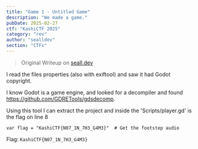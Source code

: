```yaml
---
title: "Game 1 - Untitled Game"
description: "We made a game."
pubDate: 2025-02-27
ctf: "KashiCTF 2025"
category: "rev"
author: "sealldev"
section: "CTFs"
---
```


> Original Writeup on [seall.dev](https://seall.dev/posts/kashictf2025#game-1---untitled-game)

I read the files properties (also with exiftool) and saw it had Godot copyright.

I know Godot is a game engine, and looked for a decompiler and found https://github.com/GDRETools/gdsdecomp.

Using this tool I can extract the project and inside the 'Scripts/player.gd' is the flag on line 8

`var flag = "KashiCTF{N07_1N_7H3_G4M3}"  # Get the footstep audio`

Flag: `KashiCTF{N07_1N_7H3_G4M3}`